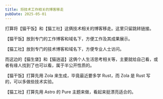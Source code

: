 ```yaml
---
title: 将技术工作相关的博客移走
pubDate: 2025-05-01
---
```


打算将【猫干饭】和【猫工社】这俩技术相关的博客移走。这里只留跳转链接。

【猫干饭】放到专门的工作博客和域名下，方便工作及其成果展示。

【猫工社】放到专门的技术博客和域名下，方便专业人士访问。

而这边的【猫生堡】和【猫逍遥】这俩个人生活思考相关等，主要就给自己看，或者有缘人找到了也可以看，属于半公开性质的。

【猫干饭】打算先用 Zola 来生成，毕竟最近要多学 Rust，而 Zola 是 Rust 写的，可以多做些技术实验。

【猫工社】打算先用 Astro 的 Pure 主题来做，看起来挺漂亮适合的。
